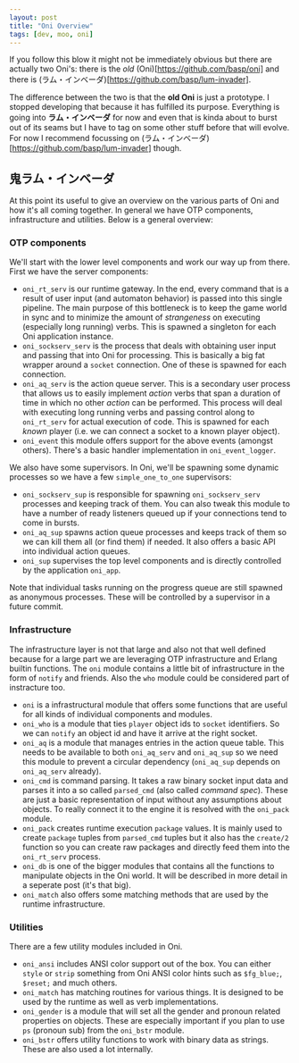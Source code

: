 ```yaml
---
layout: post
title: "Oni Overview"
tags: [dev, moo, oni]
---
```

If you follow this blow it might not be immediately obvious but there are actually two Oni's: there is the _old_ (Oni)[https://github.com/basp/oni] and there is (ラム・インベーダ)[https://github.com/basp/lum-invader].

The difference between the two is that the __old Oni__ is just a prototype. I stopped developing that because it has fulfilled its purpose. Everything is going into __ラム・インベーダ__ for now and even that is kinda about to burst out of its seams but I have to tag on some other stuff before that will evolve. For now I recommend focussing on (ラム・インベーダ)[https://github.com/basp/lum-invader] though.

## 鬼ラム・インベーダ
At this point its useful to give an overview on the various parts of Oni and how it's all coming together. In general we have OTP components, infrastructure and utilities. Below is a general overview:

### OTP components
We'll start with the lower level components and work our way up from there. First we have the server components:

*   `oni_rt_serv` is our runtime gateway. In the end, every command that is a result of user input (and automaton behavior) is passed into this single pipeline. The main purpose of this bottleneck is to keep the game world in sync and to minimize the amount of _strangeness_ on executing (especially long running) verbs. This is spawned a singleton for each Oni application instance.
*   `oni_sockserv_serv` is the process that deals with obtaining user input and passing that into Oni for processing. This is basically a big fat wrapper around a `socket` connection. One of these is spawned for each connection.
*   `oni_aq_serv` is the action queue server. This is a secondary user process that allows us to easily implement _action_ verbs that span a duration of time in which no other _action_ can be performed. This process will deal with executing long running verbs and passing control along to `oni_rt_serv` for actual execution of code. This is spawned for each _known_ player (i.e. we can connect a socket to a known player object). 
*   `oni_event` this module offers support for the above events (amongst others). There's a basic handler implementation in `oni_event_logger`.

We also have some supervisors. In Oni, we'll be spawning some dynamic processes so we have a few `simple_one_to_one` supervisors:

*   `oni_sockserv_sup` is responsible for spawning `oni_sockserv_serv` processes and keeping track of them. You can also tweak this module to have a number of ready listeners queued up if your connections tend to come in bursts.
*   `oni_aq_sup` spawns action queue processes and keeps track of them so we can kill them all (or find them) if needed. It also offers a basic API into individual action queues.
*   `oni_sup` supervises the top level components and is directly controlled by the application `oni_app`.

Note that individual tasks running on the progress queue are still spawned as anonymous processes. These will be controlled by a supervisor in a future commit.

### Infrastructure
The infrastructure layer is not that large and also not that well defined because for a large part we are leveraging OTP infrastructure and Erlang builtin functions. The `oni` module contains a little bit of infrastructure in the form of `notify` and friends. Also the `who` module could be considered part of instracture too.

*   `oni` is a infrastructural module that offers some functions that are useful for all kinds of individual components and modules.
*   `oni_who` is a module that ties `player` object ids to `socket` identifiers. So we can `notify` an object id and have it arrive at the right socket.
*   `oni_aq` is a module that manages entries in the action queue table. This needs to be available to both `oni_aq_serv` and `oni_aq_sup` so we need this module to prevent a circular dependency (`oni_aq_sup` depends on `oni_aq_serv` already).
*   `oni_cmd` is command parsing. It takes a raw binary socket input data and parses it into a so called `parsed_cmd` (also called _command spec_). These are just a basic representation of input without any assumptions about objects. To really connect it to the engine it is resolved with the `oni_pack` module.
*   `oni_pack` creates runtime execution `package` values. It is mainly used to create `package` tuples from `parsed_cmd` tuples but it also has the `create/2` function so you can create raw packages and directly feed them into the `oni_rt_serv` process.
*   `oni_db` is one of the bigger modules that contains all the functions to manipulate objects in the Oni world. It will be described in more detail in a seperate post (it's that big).
*   `oni_match` also offers some matching methods that are used by the runtime infrastructure.

### Utilities
There are a few utility modules included in Oni. 

*   `oni_ansi` includes ANSI color support out of the box. You can either `style` or `strip` something from Oni ANSI color hints such as `$fg_blue;`, `$reset;` and much others.
*   `oni_match` has matching routines for various things. It is designed to be used by the runtime as well as verb implementations.
*   `oni_gender` is a module that will set all the gender and pronoun related properties on objects. These are especially important if you plan to use `ps` (pronoun sub) from the `oni_bstr` module.
*   `oni_bstr` offers utility functions to work with binary data as strings. These are also used a lot internally.